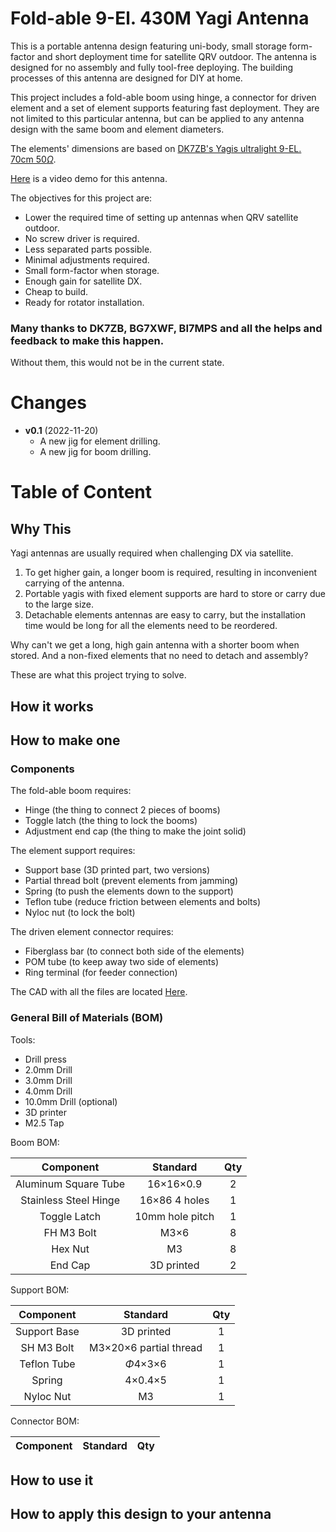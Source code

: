 Fold-able 9-El. 430M Yagi Antenna
==

This is a portable antenna design featuring uni-body, small storage form-factor and short deployment time for satellite QRV outdoor. The antenna is designed for no assembly and fully tool-free deploying. The building processes of this antenna are designed for DIY at home. 

This project includes a fold-able boom using hinge, a connector for driven element and a set of element supports featuring fast deployment. They are not limited to this particular antenna, but can be applied to any antenna design with the same boom and element diameters.

The elements' dimensions are based on [DK7ZB's Yagis ultralight 9-EL. 70cm 50$\Omega$](https://www.qsl.net/dk7zb/start1.htm).

[Here](https://www.bilibili.com/video/BV12W4y1s754/?spm_id_from=333.999.0.0) is a video demo for this antenna.


The objectives for this project are:

- Lower the required time of setting up antennas when QRV satellite outdoor.
- No screw driver is required.
- Less separated parts possible.
- Minimal adjustments required.
- Small form-factor when storage.
- Enough gain for satellite DX.
- Cheap to build.
- Ready for rotator installation.

### Many thanks to DK7ZB, BG7XWF, BI7MPS and all the helps and feedback to make this happen.

Without them, this would not be in the current state.

# Changes

- **v0.1** (2022-11-20)
	- A new jig for element drilling.
	- A new jig for boom drilling.


# Table of Content


## Why This

Yagi antennas are usually required when challenging DX via satellite. 

1. To get higher gain, a longer boom is required, resulting in inconvenient carrying of the antenna.
2. Portable yagis with fixed element supports are hard to store or carry due to the large size.
3. Detachable elements antennas are easy to carry, but the installation time would be long for all the elements need to be reordered.

Why can't we get a long, high gain antenna with a shorter boom when stored. And a non-fixed elements that no need to detach and assembly?

These are what this project trying to solve.

## How it works



## How to make one

### Components

The fold-able boom requires:

- Hinge (the thing to connect 2 pieces of booms)
- Toggle latch (the thing to lock the booms)
- Adjustment end cap (the thing to make the joint solid)

The element support requires:

- Support base (3D printed part, two versions)
- Partial thread bolt (prevent elements from jamming)
- Spring (to push the elements down to the support)
- Teflon tube (reduce friction between elements and bolts)
- Nyloc nut (to lock the bolt)

The driven element connector requires:

- Fiberglass bar (to connect both side of the elements)
- POM tube (to keep away two side of elements)
- Ring terminal (for feeder connection)

The CAD with all the files are located [Here](/tree/main/CAD).

### General Bill of Materials (BOM)

Tools:

- Drill press
- 2.0mm Drill
- 3.0mm Drill
- 4.0mm Drill
- 10.0mm Drill (optional)
- 3D printer
- M2.5 Tap

Boom BOM:

|Component				|Standard		|Qty	|
|:---------------------:|:-------------:|:-----:|
|Aluminum Square Tube	|16×16×0.9		|2		|
|Stainless Steel Hinge	|16×86 4 holes	|1		|
|Toggle Latch			|10mm hole pitch|1		|
|FH M3 Bolt				|M3×6			|8		|
|Hex Nut				|M3				|8		|
|End Cap				|3D printed		|2		|

Support BOM:

|Component		|Standard				|Qty	|
|:-------------:|:---------------------:|:-----:|
|Support Base	|3D printed				|1		|
|SH M3 Bolt		|M3×20×6 partial thread	|1		|
|Teflon Tube	|$\Phi$4×3×6			|1		|
|Spring			|4×0.4×5				|1		|
|Nyloc Nut		|M3						|1		|

Connector BOM:

|Component		|Standard				|Qty	|
|:-------------:|:---------------------:|:-----:|



## How to use it

## How to apply this design to your antenna









 




